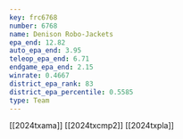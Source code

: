 ```yaml
---
key: frc6768
number: 6768
name: Denison Robo-Jackets
epa_end: 12.82
auto_epa_end: 3.95
teleop_epa_end: 6.71
endgame_epa_end: 2.15
winrate: 0.4667
district_epa_rank: 83
district_epa_percentile: 0.5585
type: Team
---
```

[[2024txama]]
[[2024txcmp2]]
[[2024txpla]]
